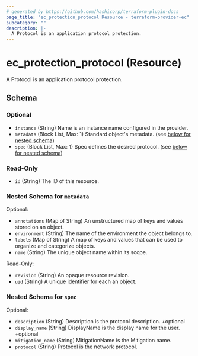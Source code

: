 ```yaml
---
# generated by https://github.com/hashicorp/terraform-plugin-docs
page_title: "ec_protection_protocol Resource - terraform-provider-ec"
subcategory: ""
description: |-
  A Protocol is an application protocol protection.
---
```


# ec_protection_protocol (Resource)

A Protocol is an application protocol protection.



<!-- schema generated by tfplugindocs -->
## Schema

### Optional

- `instance` (String) Name is an instance name configured in the provider.
- `metadata` (Block List, Max: 1) Standard object's metadata. (see [below for nested schema](#nestedblock--metadata))
- `spec` (Block List, Max: 1) Spec defines the desired protocol. (see [below for nested schema](#nestedblock--spec))

### Read-Only

- `id` (String) The ID of this resource.

<a id="nestedblock--metadata"></a>
### Nested Schema for `metadata`

Optional:

- `annotations` (Map of String) An unstructured map of keys and values stored on an object.
- `environment` (String) The name of the environment the object belongs to.
- `labels` (Map of String) A map of keys and values that can be used to organize and categorize objects.
- `name` (String) The unique object name within its scope.

Read-Only:

- `revision` (String) An opaque resource revision.
- `uid` (String) A unique identifier for each an object.


<a id="nestedblock--spec"></a>
### Nested Schema for `spec`

Optional:

- `description` (String) Description is the protocol description. +optional
- `display_name` (String) DisplayName is the display name for the user. +optional
- `mitigation_name` (String) MitigationName is the Mitigation name.
- `protocol` (String) Protocol is the network protocol.
